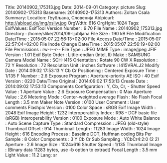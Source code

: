 Title: 20140902_175313.jpg
Date: 2014-09-01
Category: picture
Slug: 20140902-175313
Basename: 20140902-175313
Authors: Zoltan Csala
Summary:
Location: Љубљана, Словенија
Ablpicurl: http://abload.de/img/xsliw.jpg
OrgWdth: 616
OrgHght: 1024
Tags:
ExifValues: ExifTool Version Number : 9.70
            File Name : 20140902_175313.jpg
            Directory : /home/slike/2014/09-ljubljana
            File Size : 190 kB
            File Modification Date/Time : 2015:05:07 22:56:13+02:00
            File Access Date/Time : 2015:05:07 22:57:04+02:00
            File Inode Change Date/Time : 2015:05:07 22:56:19+02:00
            File Permissions : rw-r--r--
            File Type : JPEG
            MIME Type : image/jpeg
            JFIF Version : 1.01
            Exif Byte Order : Little-endian (Intel, II)
            Make : SAMSUNG
            Camera Model Name : SCH-I415
            Orientation : Rotate 90 CW
            X Resolution : 72
            Y Resolution : 72
            Resolution Unit : inches
            Software : I415VRALJ2
            Modify Date : 2014:09:02 17:53:13
            Y Cb Cr Positioning : Centered
            Exposure Time : 1/135
            F Number : 2.6
            Exposure Program : Aperture-priority AE
            ISO : 40
            Exif Version : 0220
            Date/Time Original : 2014:09:02 17:53:13
            Create Date : 2014:09:02 17:53:13
            Components Configuration : Y, Cb, Cr, -
            Shutter Speed Value : 1
            Aperture Value : 2.6
            Exposure Compensation : 0
            Max Aperture Value : 2.6
            Metering Mode : Center-weighted average
            Flash : No Flash
            Focal Length : 3.5 mm
            Maker Note Version : 0100
            User Comment : User comments
            Flashpix Version : 0100
            Color Space : sRGB
            Exif Image Width : 2048
            Exif Image Height : 1232
            Interoperability Index : R98 - DCF basic file (sRGB)
            Interoperability Version : 0100
            Exposure Mode : Auto
            White Balance : Auto
            Scene Capture Type : Standard
            Compression : JPEG (old-style)
            Thumbnail Offset : 914
            Thumbnail Length : 11283
            Image Width : 1024
            Image Height : 616
            Encoding Process : Baseline DCT, Huffman coding
            Bits Per Sample : 8
            Color Components : 3
            Y Cb Cr Sub Sampling : YCbCr4:2:0 (2 2)
            Aperture : 2.6
            Image Size : 1024x616
            Shutter Speed : 1/135
            Thumbnail Image : (Binary data 11283 bytes, use -b option to extract)
            Focal Length : 3.5 mm
            Light Value : 11.2
Lang: sr

